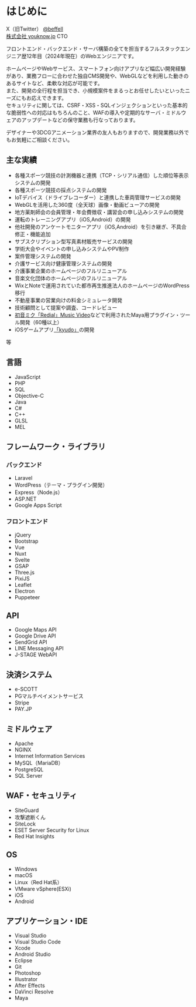 # はじめに
X（旧Twitter） [@beffell](https://x.com/beffell)  
[株式会社 youknow.jp](https://youknow.jp) CTO  
  
フロントエンド・バックエンド・サーバ構築の全てを担当するフルスタックエンジニア歴12年目（2024年現在）のWebエンジニアです。
  
ホームページやWebサービス、スマートフォン向けアプリなど幅広い開発経験があり、業務フローに合わせた独自CMS開発や、WebGLなどを利用した動きのあるサイトなど、柔軟な対応が可能です。  
また、開発の全行程を担当でき、小規模案件をまるっとお任せしたいといったニーズにもお応えできます。  
セキュリティに関しては、CSRF・XSS・SQLインジェクションといった基本的な脆弱性への対応はもちろんのこと、WAFの導入や定期的なサーバ・ミドルウェアのアップデートなどの保守業務も行なっております。  
  
デザイナーや3DCGアニメーション業界の友人もおりますので、開発業務以外でもお気軽にご相談ください。


## 主な実績
- 各種スポーツ競技の計測機器と連携（TCP・シリアル通信）した順位等表示システムの開発
- 各種スポーツ競技の採点システムの開発
- IoTデバイス（ドライブレコーダー）と連携した車両管理サービスの開発
- WebGLを活用した360度（全天球）画像・動画ビューアの開発
- 地方薬剤師会の会員管理・年会費徴収・講習会の申し込みシステムの開発
- 運転のトレーニングアプリ（iOS,Android）の開発
- 他社開発のアンケートモニターアプリ（iOS,Android）を引き継ぎ、不具合修正・機能追加
- サブスクリプション型写真素材販売サービスの開発
- 学術大会やイベントの申し込みシステムやPV制作
- 案件管理システムの開発
- 介護サービス向け健康管理システムの開発
- 介護事業企業のホームページのフルリニューアル
- 音楽文化団体のホームページのフルリニューアル
- WixとNoteで運用されていた都市再生推進法人のホームページのWordPress移行
- 不動産事業の営業向けの料金シミュレータ開発
- 技術顧問として提案や調査、コードレビュー
- [初音ミク「Redial」Music Video](https://www.youtube.com/watch?v=243vPl8HdVk)などで利用されたMaya用プラグイン・ツール開発（60種以上）
- iOSゲームアプリ[「kyudo」](https://apps.apple.com/jp/app/kyudo/id592682062)の開発

等


## 言語
- JavaScript
- PHP
- SQL
- Objective-C
- Java
- C#
- C++
- GLSL
- MEL


## フレームワーク・ライブラリ
### バックエンド
- Laravel
- WordPress（テーマ・プラグイン開発）
- Express（Node.js）
- ASP.NET
- Google Apps Script


### フロントエンド
- jQuery
- Bootstrap
- Vue
- Nuxt
- Svelte
- GSAP
- Three.js
- PixiJS
- Leaflet
- Electron
- Puppeteer


## API
- Google Maps API
- Google Drive API
- SendGrid API
- LINE Messaging API
- J-STAGE WebAPI


## 決済システム
- e-SCOTT
- PGマルチペイメントサービス
- Stripe
- PAY.JP


## ミドルウェア
- Apache
- NGINX
- Internet Information Services
- MySQL（MariaDB）
- PostgreSQL
- SQL Server


## WAF・セキュリティ
- SiteGuard
- 攻撃遮断くん
- SiteLock
- ESET Server Security for Linux
- Red Hat Insights


## OS
- Windows
- macOS
- Linux（Red Hat系）
- VMware vSphere(ESXi)
- iOS
- Android


## アプリケーション・IDE
- Visual Studio
- Visual Studio Code
- Xcode
- Android Studio
- Eclipse
- Git
- Photoshop
- Illustrator
- After Effects
- DaVinci Resolve
- Maya